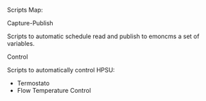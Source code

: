 Scripts Map:

Capture-Publish

Scripts to automatic schedule read and publish to emoncms a set of variables.

Control

Scripts to automatically control HPSU:
- Termostato
- Flow Temperature Control
